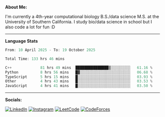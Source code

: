 **About Me:**

I'm currently a 4th-year computational biology B.S./data science M.S. at the University of Southern California. I study bio/data science in school but I also code a lot for fun :D

-------

**Language Stats**

<!--START_SECTION:waka-->

```c++
From: 10 April 2025 - To: 19 October 2025

Total Time: 133 hrs 46 mins

C++             81 hrs 49 mins  ███████████████▒░░░░░░░░░   61.16 %
Python          8 hrs 56 mins   █▓░░░░░░░░░░░░░░░░░░░░░░░   06.68 %
TypeScript      5 hrs 15 mins   █░░░░░░░░░░░░░░░░░░░░░░░░   03.93 %
Other           4 hrs 43 mins   █░░░░░░░░░░░░░░░░░░░░░░░░   03.53 %
JavaScript      4 hrs 41 mins   █░░░░░░░░░░░░░░░░░░░░░░░░   03.50 %
```

<!--END_SECTION:waka-->

-------

**Socials:**

[![LinkedIn](https://img.shields.io/badge/LinkedIn-0077B5?style=for-the-badge&logo=linkedin&logoColor=white)](https://www.linkedin.com/in/alxyzhang/)
[![Instagram](https://img.shields.io/badge/Instagram-E4405F?style=for-the-badge&logo=instagram&logoColor=white)](https://www.instagram.com/zhanga.virus/)
[![LeetCode](https://img.shields.io/badge/-LeetCode-FFA116?style=for-the-badge&logo=LeetCode&logoColor=black)](https://leetcode.com/cppshooter/)
[![CodeForces](https://img.shields.io/badge/Codeforces-445f9d?style=for-the-badge&logo=Codeforces&logoColor=white)](https://codeforces.com/profile/alyzha)